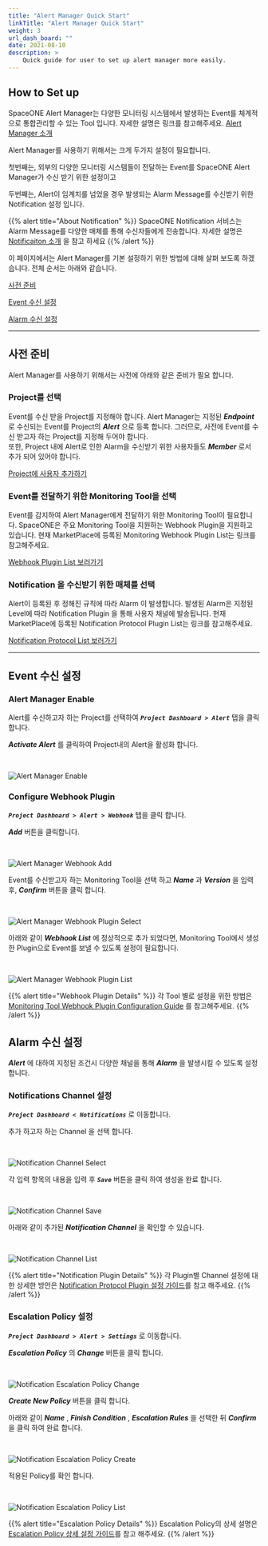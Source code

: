 ```yaml
---
title: "Alert Manager Quick Start"
linkTitle: "Alert Manager Quick Start"
weight: 3
url_dash_board: ""
date: 2021-08-10
description: >
    Quick guide for user to set up alert manager more easily.
---
```


## How to Set up

SpaceONE Alert Manager는 다양한 모니터링 시스템에서 발생하는 Event를 체계적으로 통합관리할 수 있는 Tool 입니다. 자세한 설명은 링크를 참고해주세요. 
[Alert Manager 소개](/docs/guides/user_guide/monitoring/)

Alert Manager를 사용하기 위해서는 크게 두가지 설정이 필요합니다. 

첫번째는, 외부의 다양한 모니터링 시스템들이 전달하는 Event를 SpaceONE Alert Manager가 수신 받기 위한 설정이고

두번째는, Alert이 임계치를 넘었을 경우 발생되는 Alarm Message를 수신받기 위한 Notification 설정 입니다.

{{% alert title="About Notification" %}}
SpaceONE Notification 서비스는 Alarm Message를 다양한 매체를 통해 수신자들에게 전송합니다. 자세한 설명은 [Notificaiton 소개](/docs/guides/user_guide/notification/) 을 참고 하세요
{{% /alert %}}

이 페이지에서는 Alert Manager를 기본 설정하기 위한 방법에 대해 살펴 보도록 하겠습니다. 전체 순서는 아래와 같습니다.

[사전 준비](/docs/guides/user_guide/gettingstart/alert-manager-quick-start/#Prerequisites)

[Event 수신 설정]()

[Alarm 수신 설정]()

---

## 사전 준비

Alert Manager를 사용하기 위해서는 사전에 아래와 같은 준비가 필요 합니다. 

### Project를 선택 
Event를 수신 받을 Project를 지정해야 합니다. 
Alert Manager는 지정된 _**Endpoint**_ 로 수신되는 Event를 Project의 _**Alert**_ 으로 등록 합니다.
그러므로, 사전에 Event를 수신 받고자 하는 Project를 지정해 두어야 합니다.  
또한, Project 내에 Alert로 인한 Alarm을 수신받기 위한 사용자들도 _**Member**_ 로서 추가 되어 있어야 합니다.

[Project에 사용자 추가하기](/docs/guides/user_guide/project/project_management/#add-member)

### Event를 전달하기 위한 Monitoring Tool을 선택
Event를 감지하여 Alert Manager에게 전달하기 위한 Monitoring Tool이 필요합니다. SpaceONE은 주요 Monitoring Tool을 지원하는 Webhook Plugin을 지원하고 있습니다. 
현재 MarketPlace에 등록된 Monitoring Webhook Plugin List는 링크를 참고해주세요.

[Webhook Plugin List 보러가기](/docs/references/supported_technologies/#webhook)


### Notification 을 수신받기 위한 매체를 선택

Alert이 등록된 후 정해진 규칙에 따라 Alarm 이 발생합니다. 발생된 Alarm은 지정된 Level에 따라 Notification Plugin 을 통해 사용자 채널에 발송됩니다. 
현재 MarketPlace에 등록된 Notification Protocol Plugin List는 링크를 참고해주세요.

[Notification Protocol List 보러가기](/docs/references/supported_technologies/#notification)


---

## Event 수신 설정

### Alert Manager Enable
Alert를 수신하고자 하는 Project를 선택하여 _**`Project Dashboard > Alert`**_ 탭을 클릭 합니다. 

_**Activate Alert**_ 를 클릭하여 Project내의 Alert을 활성화 합니다. 

<br>

![Alert Manager Enable](/docs/guides/user_guide/gettingstart/alert_manager_img/alert_manager_img_01.png)

### Configure Webhook Plugin
_**`Project Dashboard > Alert > Webhook`**_ 탭을 클릭 합니다. 

_**Add**_ 버튼을 클릭합니다. 

<br>

![Alert Manager Webhook Add](/docs/guides/user_guide/gettingstart/alert_manager_img/alert_manager_img_02.png)

Event를 수신받고자 하는 Monitoring Tool을 선택 하고 _**Name**_ 과 _**Version**_ 을 입력 후, _**Confirm**_ 버튼을 클릭 합니다.  

<br>

![Alert Manager Webhook Plugin Select](/docs/guides/user_guide/gettingstart/alert_manager_img/alert_manager_img_03.png)

아래와 같이 _**Webhook List**_ 에 정상적으로 추가 되었다면, Monitoring Tool에서 생성한 Plugin으로 Event를 보낼 수 있도록 설정이 필요합니다.

<br>

![Alert Manager Webhook Plugin List](/docs/guides/user_guide/gettingstart/alert_manager_img/alert_manager_img_06.png)

{{% alert title="Webhook Plugin Details" %}}
각 Tool 별로 설정을 위한 방법은 [Monitoring Tool Webhook Plugin Configuration Guide](/docs/guides/user_guide/monitoring/webhook_settings/) 를 참고해주세요.
{{% /alert %}}



## Alarm 수신 설정

_**Alert**_ 에 대하여 지정된 조건시 다양한 채널을 통해 _**Alarm**_ 을 발생시킬 수 있도록 설정 합니다.


### Notifications Channel 설정

_**`Project Dashboard < Notifications`**_ 로 이동합니다. 

추가 하고자 하는 Channel 을 선택 합니다. 

<br>

![Notification Channel Select](/docs/guides/user_guide/gettingstart/alert_manager_img/alert_manager_img_05.png)

각 입력 항목의 내용을 입력 후 _**`Save`**_ 버튼을 클릭 하여 생성을 완료 합니다.

<br>

![Notification Channel Save](/docs/guides/user_guide/gettingstart/alert_manager_img/alert_manager_img_07.png)

아래와 같이 추가된 _**Notification Channel**_ 을 확인할 수 있습니다.  

<br>

![Notification Channel List](/docs/guides/user_guide/gettingstart/alert_manager_img/alert_manager_img_08.png)


{{% alert title="Notification Plugin Details" %}}
각 Plugin별 Channel 설정에 대한 상세한 방안은 [Notification Protocol Plugin 설정 가이드](/docs/guides/user_guide/notification/protocol/)를 참고 해주세요.
{{% /alert %}}



### Escalation Policy 설정

_**`Project Dashboard > Alert > Settings`**_ 로 이동합니다. 

_**Escalation Policy**_ 의 _**Change**_ 버튼을 클릭 합니다. 

<br>

![Notification Escalation Policy Change](/docs/guides/user_guide/gettingstart/alert_manager_img/alert_manager_img_04.png)

_**Create New Policy**_ 버튼을 클릭 합니다. 

아래와 같이 _**Name**_ , _**Finish Condition**_ , _**Escalation Rules**_ 을 선택한 뒤 _**Confirm**_ 을 클릭 하여 완료 합니다. 

<br>

![Notification Escalation Policy Create](/docs/guides/user_guide/gettingstart/alert_manager_img/alert_manager_img_09.png)

적용된 Policy를 확인 합니다. 

<br>

![Notification Escalation Policy List](/docs/guides/user_guide/gettingstart/alert_manager_img/alert_manager_img_10.png)

{{% alert title="Escalation Policy Details" %}}
Escalation Policy의 상세 설명은  [Escalation Policy 상세 설정 가이드](/docs/guides/admin_guide/monitoring/alert_manager/escalation-policy/)를 참고 해주세요.
{{% /alert %}}